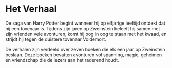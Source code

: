 # Het Verhaal

De saga van Harry Potter begint wanneer hij op elfjarige leeftijd ontdekt dat hij een tovenaar is. Tijdens zijn jaren op Zweinstein beleeft hij samen met zijn vrienden vele avonturen, komt hij oog in oog te staan met het kwaad, en strijdt hij tegen de duistere tovenaar Voldemort.

De verhalen zijn verdeeld over zeven boeken die elk een jaar op Zweinstein beslaan. Deze boeken bevatten avonturen vol spanning, magie, geheimen en vriendschap die de lezers aan het raderend houdt.

